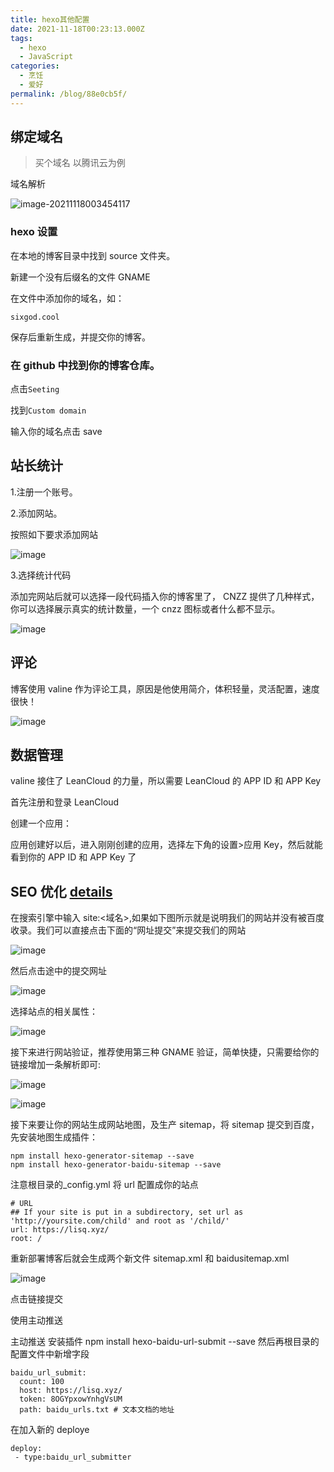 ```yaml
---
title: hexo其他配置
date: 2021-11-18T00:23:13.000Z
tags:
  - hexo
  - JavaScript
categories:
  - 烹饪
  - 爱好
permalink: /blog/88e0cb5f/
---
```


## 绑定域名

> 买个域名 以腾讯云为例

域名解析

![image-20211118003454117](./static/02/image-20211118003454117.png)

### hexo 设置

在本地的博客目录中找到 source 文件夹。

新建一个没有后缀名的文件 GNAME

在文件中添加你的域名，如：

```text
sixgod.cool
```

保存后重新生成，并提交你的博客。

### 在 github 中找到你的博客仓库。

点击`Seeting`

找到`Custom domain`

输入你的域名点击 save

## 站长统计

1.注册一个账号。

2.添加网站。

按照如下要求添加网站

![image](./static/02/cnzz.png)

3.选择统计代码

添加完网站后就可以选择一段代码插入你的博客里了， CNZZ 提供了几种样式，你可以选择展示真实的统计数量，一个 cnzz 图标或者什么都不显示。

![image](./static/02/cnzz2.png)

## 评论

博客使用 valine 作为评论工具，原因是他使用简介，体积轻量，灵活配置，速度很快！

![image](./static/02/pinglunceshi.png)

## 数据管理

valine 接住了 LeanCloud 的力量，所以需要 LeanCloud 的 APP ID 和 APP Key

首先注册和登录 LeanCloud

创建一个应用：

应用创建好以后，进入刚刚创建的应用，选择左下角的设置>应用 Key，然后就能看到你的 APP ID 和 APP Key 了

## SEO 优化 [details](https://cloud.tencent.com/developer/article/1858762)

在搜索引擎中输入 site:<域名>,如果如下图所示就是说明我们的网站并没有被百度收录。我们可以直接点击下面的“网址提交”来提交我们的网站

![image](./static/02/seo1.png)

然后点击途中的提交网址

![image](./static/02/seo2.png)

选择站点的相关属性：

![image](./static/02/seo3.png)

接下来进行网站验证，推荐使用第三种 GNAME 验证，简单快捷，只需要给你的链接增加一条解析即可:

![image](./static/02/seo4.png)

![image](./static/02/seo5.png)

接下来要让你的网站生成网站地图，及生产 sitemap，将 sitemap 提交到百度，先安装地图生成插件：

```text
npm install hexo-generator-sitemap --save
npm install hexo-generator-baidu-sitemap --save
```

注意根目录的\_config.yml 将 url 配置成你的站点

```text
# URL
## If your site is put in a subdirectory, set url as 'http://yoursite.com/child' and root as '/child/'
url: https://lisq.xyz/
root: /
```

重新部署博客后就会生成两个新文件 sitemap.xml 和 baidusitemap.xml

![image](./static/02/seo6.png)

点击链接提交

使用主动推送

主动推送 安装插件 npm install hexo-baidu-url-submit --save 然后再根目录的配置文件中新增字段

```text
baidu_url_submit:
  count: 100
  host: https://lisq.xyz/
  token: 8OGYpxowYnhgVsUM
  path: baidu_urls.txt # 文本文档的地址
```

在加入新的 deploye

```text
deploy:
 - type:baidu_url_submitter
```
